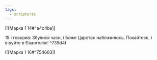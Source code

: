 ```yaml
---
tags:
  - scriptures
---
```


![[Марка 1 14#^a4c4be]]

15 і говорив: Збулися часи, і Боже Царство наблизилось. Покайтеся, і віруйте в Євангелію! ^739d4f

![[Марка 1 16#^754603]]